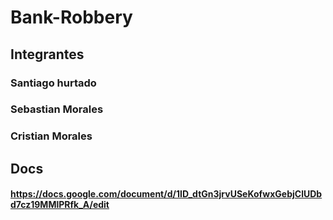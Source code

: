 # Bank-Robbery
## Integrantes
### Santiago hurtado
### Sebastian Morales
### Cristian Morales

## Docs
#### https://docs.google.com/document/d/1ID_dtGn3jrvUSeKofwxGebjClUDbd7cz19MMlPRfk_A/edit
